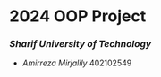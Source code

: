 # **2024** OOP Project
### ***Sharif University of Technology***

+ *Amirreza Mirjalily* 402102549



